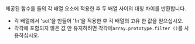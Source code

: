 제공된 함수를 둘의 각 배열 요소에 적용한 후 두 배열 사이의 대칭 차이를 반환합니다.

- 각 배열에서 'set'을 만들어 'fn'을 적용한 후 각 배열의 고유 한 값을 얻으십시오.
- 각각에 포함되지 않은 값 만 유지하려면 각각에`array.prototype.filter ()`를 사용하십시오.